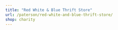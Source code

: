 ```yaml
---
title: "Red White & Blue Thrift Store"
url: /paterson/red-white-and-blue-thrift-store/
shop: charity
---
```

